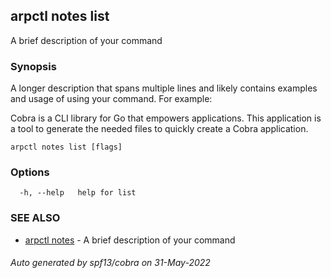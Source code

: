 ## arpctl notes list

A brief description of your command

### Synopsis

A longer description that spans multiple lines and likely contains examples
and usage of using your command. For example:

Cobra is a CLI library for Go that empowers applications.
This application is a tool to generate the needed files
to quickly create a Cobra application.

```
arpctl notes list [flags]
```

### Options

```
  -h, --help   help for list
```

### SEE ALSO

* [arpctl notes](arpctl_notes.md)	 - A brief description of your command

###### Auto generated by spf13/cobra on 31-May-2022
